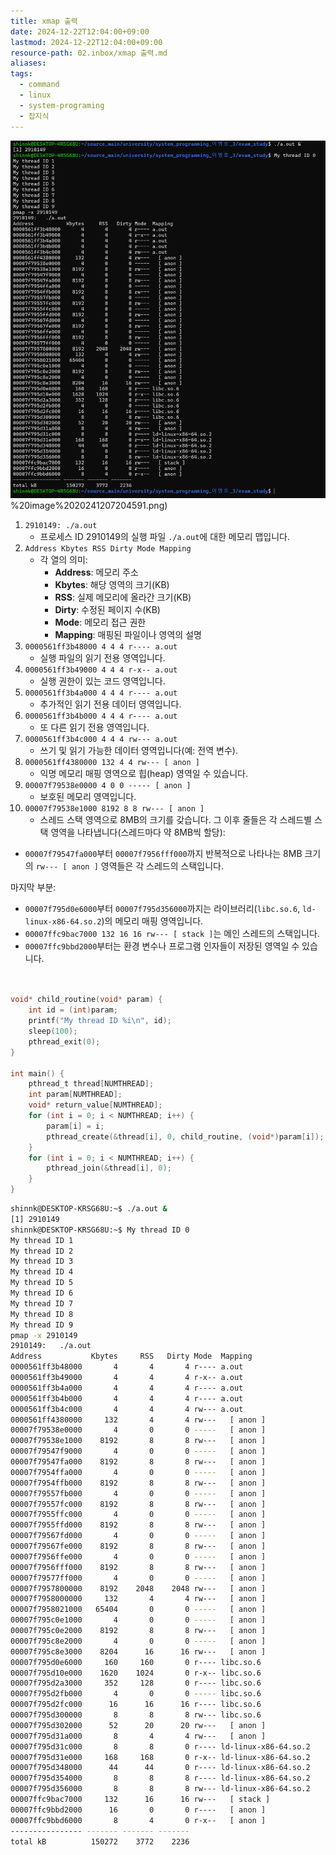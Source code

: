 ```yaml
---
title: xmap 출력
date: 2024-12-22T12:04:00+09:00
lastmod: 2024-12-22T12:04:00+09:00
resource-path: 02.inbox/xmap 출력.md
aliases: 
tags:
  - command
  - linux
  - system-programing
  - 잡지식
---
```

![](../08.media/20241207204591.png)%20image%2020241207204591.png)
1. `2910149: ./a.out`
    - 프로세스 ID 2910149의 실행 파일 `./a.out`에 대한 메모리 맵입니다.
2. `Address Kbytes RSS Dirty Mode Mapping`
    - 각 열의 의미:
        - **Address**: 메모리 주소
        - **Kbytes**: 해당 영역의 크기(KB)
        - **RSS**: 실제 메모리에 올라간 크기(KB)
        - **Dirty**: 수정된 페이지 수(KB)
        - **Mode**: 메모리 접근 권한
        - **Mapping**: 매핑된 파일이나 영역의 설명
3. `0000561ff3b48000 4 4 4 r---- a.out`
    - 실행 파일의 읽기 전용 영역입니다.
4. `0000561ff3b49000 4 4 4 r-x-- a.out`
    - 실행 권한이 있는 코드 영역입니다.
5. `0000561ff3b4a000 4 4 4 r---- a.out`
    - 추가적인 읽기 전용 데이터 영역입니다.
6. `0000561ff3b4b000 4 4 4 r---- a.out`
    - 또 다른 읽기 전용 영역입니다.
7. `0000561ff3b4c000 4 4 4 rw--- a.out`
    - 쓰기 및 읽기 가능한 데이터 영역입니다(예: 전역 변수).
8. `0000561ff4380000 132 4 4 rw--- [ anon ]`
    - 익명 메모리 매핑 영역으로 힙(heap) 영역일 수 있습니다.
9. `00007f79538e0000 4 0 0 ----- [ anon ]`
    - 보호된 메모리 영역입니다.
10. `00007f79538e1000 8192 8 8 rw--- [ anon ]`
    - 스레드 스택 영역으로 8MB의 크기를 갖습니다.
그 이후 줄들은 각 스레드별 스택 영역을 나타냅니다(스레드마다 약 8MB씩 할당):
- `00007f79547fa000`부터 `00007f7956fff000`까지 반복적으로 나타나는 8MB 크기의 `rw--- [ anon ]` 영역들은 각 스레드의 스택입니다.

마지막 부분:

- `00007f795d0e6000`부터 `00007f795d356000`까지는 라이브러리(`libc.so.6`, `ld-linux-x86-64.so.2`)의 메모리 매핑 영역입니다.
- `00007ffc9bac7000 132 16 16 rw--- [ stack ]`는 메인 스레드의 스택입니다.
- `00007ffc9bbd2000`부터는 환경 변수나 프로그램 인자들이 저장된 영역일 수 있습니다.





```c


void* child_routine(void* param) {
    int id = (int)param;
    printf("My thread ID %i\n", id);
    sleep(100);
    pthread_exit(0);
}

int main() {
    pthread_t thread[NUMTHREAD];
    int param[NUMTHREAD];
    void* return_value[NUMTHREAD];
    for (int i = 0; i < NUMTHREAD; i++) {
        param[i] = i;
        pthread_create(&thread[i], 0, child_routine, (void*)param[i]);
    }
    for (int i = 0; i < NUMTHREAD; i++) {
        pthread_join(&thread[i], 0);
    }
}
```


```bash
shinnk@DESKTOP-KRSG68U:~$ ./a.out &
[1] 2910149
shinnk@DESKTOP-KRSG68U:~$ My thread ID 0
My thread ID 1
My thread ID 2
My thread ID 3
My thread ID 4
My thread ID 5
My thread ID 6
My thread ID 7
My thread ID 8
My thread ID 9
pmap -x 2910149
2910149:   ./a.out
Address           Kbytes     RSS   Dirty Mode  Mapping
0000561ff3b48000       4       4       4 r---- a.out
0000561ff3b49000       4       4       4 r-x-- a.out
0000561ff3b4a000       4       4       4 r---- a.out
0000561ff3b4b000       4       4       4 r---- a.out
0000561ff3b4c000       4       4       4 rw--- a.out
0000561ff4380000     132       4       4 rw---   [ anon ]
00007f79538e0000       4       0       0 -----   [ anon ]
00007f79538e1000    8192       8       8 rw---   [ anon ]
00007f79547f9000       4       0       0 -----   [ anon ]
00007f79547fa000    8192       8       8 rw---   [ anon ]
00007f7954ffa000       4       0       0 -----   [ anon ]
00007f7954ffb000    8192       8       8 rw---   [ anon ]
00007f79557fb000       4       0       0 -----   [ anon ]
00007f79557fc000    8192       8       8 rw---   [ anon ]
00007f7955ffc000       4       0       0 -----   [ anon ]
00007f7955ffd000    8192       8       8 rw---   [ anon ]
00007f79567fd000       4       0       0 -----   [ anon ]
00007f79567fe000    8192       8       8 rw---   [ anon ]
00007f7956ffe000       4       0       0 -----   [ anon ]
00007f7956fff000    8192       8       8 rw---   [ anon ]
00007f79577ff000       4       0       0 -----   [ anon ]
00007f7957800000    8192    2048    2048 rw---   [ anon ]
00007f7958000000     132       4       4 rw---   [ anon ]
00007f7958021000   65404       0       0 -----   [ anon ]
00007f795c0e1000       4       0       0 -----   [ anon ]
00007f795c0e2000    8192       8       8 rw---   [ anon ]
00007f795c8e2000       4       0       0 -----   [ anon ]
00007f795c8e3000    8204      16      16 rw---   [ anon ]
00007f795d0e6000     160     160       0 r---- libc.so.6
00007f795d10e000    1620    1024       0 r-x-- libc.so.6
00007f795d2a3000     352     128       0 r---- libc.so.6
00007f795d2fb000       4       0       0 ----- libc.so.6
00007f795d2fc000      16      16      16 r---- libc.so.6
00007f795d300000       8       8       8 rw--- libc.so.6
00007f795d302000      52      20      20 rw---   [ anon ]
00007f795d31a000       8       4       4 rw---   [ anon ]
00007f795d31c000       8       8       0 r---- ld-linux-x86-64.so.2
00007f795d31e000     168     168       0 r-x-- ld-linux-x86-64.so.2
00007f795d348000      44      44       0 r---- ld-linux-x86-64.so.2
00007f795d354000       8       8       8 r---- ld-linux-x86-64.so.2
00007f795d356000       8       8       8 rw--- ld-linux-x86-64.so.2
00007ffc9bac7000     132      16      16 rw---   [ stack ]
00007ffc9bbd2000      16       0       0 r----   [ anon ]
00007ffc9bbd6000       8       4       0 r-x--   [ anon ]
---------------- ------- ------- -------
total kB          150272    3772    2236
```